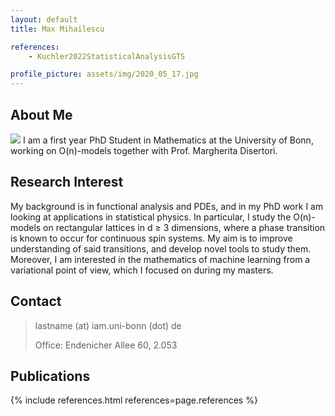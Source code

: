 ```yaml
---
layout: default
title: Max Mihailescu

references:
    - Kuchler2022StatisticalAnalysisGTS

profile_picture: assets/img/2020_05_17.jpg
---
```


## About Me

<img class="profile-picture" src="{{ page.profile_picture | relative_url }}">
I am a first year PhD Student in Mathematics at the University of Bonn, working on <span class="math">O(n)-</span>models together with Prof. Margherita Disertori.

## Research Interest

My background is in functional analysis and PDEs, and in my PhD work I am looking at applications in statistical physics. In particular, I study the <span class="math">O(n)-</span>models on rectangular lattices in <span class="math">d &ge; 3</span> dimensions, where a phase transition is known to occur for continuous spin systems. My aim is to improve understanding of said transitions, and develop novel tools to study them. Moreover, I am interested in the mathematics of machine learning from a variational point of view, which I focused on during my masters.

## Contact

> lastname (at) iam.uni-bonn (dot) de
>
> Office: Endenicher Allee 60, 2.053

## Publications

{% include references.html references=page.references %}
